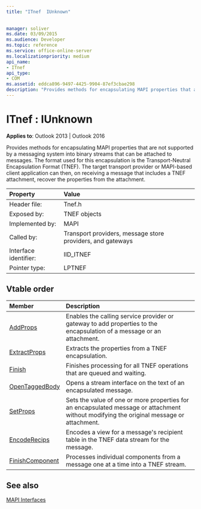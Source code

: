 ```yaml
---
title: "ITnef  IUnknown"
 
 
manager: soliver
ms.date: 03/09/2015
ms.audience: Developer
ms.topic: reference
ms.service: office-online-server
ms.localizationpriority: medium
api_name:
- ITnef
api_type:
- COM
ms.assetid: eddca896-9497-4425-9904-87ef3cbae298
description: "Provides methods for encapsulating MAPI properties that are not supported by a messaging system into binary streams that can be attached to messages."
---
```


# ITnef : IUnknown

  
  
**Applies to**: Outlook 2013 | Outlook 2016 
  
Provides methods for encapsulating MAPI properties that are not supported by a messaging system into binary streams that can be attached to messages. The format used for this encapsulation is the Transport-Neutral Encapsulation Format (TNEF). The target transport provider or MAPI-based client application can then, on receiving a message that includes a TNEF attachment, recover the properties from the attachment.
  
|Property |Value |
|:-----|:-----|
|Header file:  <br/> |Tnef.h  <br/> |
|Exposed by:  <br/> |TNEF objects  <br/> |
|Implemented by:  <br/> |MAPI  <br/> |
|Called by:  <br/> |Transport providers, message store providers, and gateways  <br/> |
|Interface identifier:  <br/> |IID_ITNEF  <br/> |
|Pointer type:  <br/> |LPTNEF  <br/> |
   
## Vtable order

|Member |Description |
|:-----|:-----|
|[AddProps](itnef-addprops.md) <br/> |Enables the calling service provider or gateway to add properties to the encapsulation of a message or an attachment. |
|[ExtractProps](itnef-extractprops.md) <br/> |Extracts the properties from a TNEF encapsulation. |
|[Finish](itnef-finish.md) <br/> |Finishes processing for all TNEF operations that are queued and waiting. |
|[OpenTaggedBody](itnef-opentaggedbody.md) <br/> |Opens a stream interface on the text of an encapsulated message. |
|[SetProps](itnef-setprops.md) <br/> |Sets the value of one or more properties for an encapsulated message or attachment without modifying the original message or attachment. |
|[EncodeRecips](itnef-encoderecips.md) <br/> |Encodes a view for a message's recipient table in the TNEF data stream for the message. |
|[FinishComponent](itnef-finishcomponent.md) <br/> |Processes individual components from a message one at a time into a TNEF stream. |
   
## See also



[MAPI Interfaces](mapi-interfaces.md)

